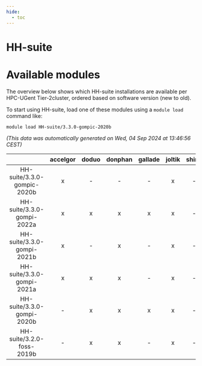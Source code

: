 ```yaml
---
hide:
  - toc
---
```


HH-suite
========

# Available modules


The overview below shows which HH-suite installations are available per HPC-UGent Tier-2cluster, ordered based on software version (new to old).

To start using HH-suite, load one of these modules using a `module load` command like:

```shell
module load HH-suite/3.3.0-gompic-2020b
```

*(This data was automatically generated on Wed, 04 Sep 2024 at 13:46:56 CEST)*  

| |accelgor|doduo|donphan|gallade|joltik|shinx|skitty|
| :---: | :---: | :---: | :---: | :---: | :---: | :---: | :---: |
|HH-suite/3.3.0-gompic-2020b|x|-|-|-|x|-|-|
|HH-suite/3.3.0-gompi-2022a|x|x|x|x|x|-|x|
|HH-suite/3.3.0-gompi-2021b|x|-|x|-|x|-|-|
|HH-suite/3.3.0-gompi-2021a|x|x|x|-|x|-|x|
|HH-suite/3.3.0-gompi-2020b|-|x|x|x|x|-|x|
|HH-suite/3.2.0-foss-2019b|-|x|x|-|x|-|x|
